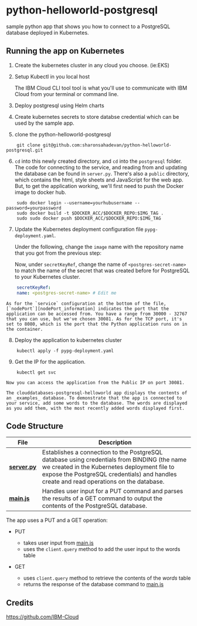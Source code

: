 # python-helloworld-postgresql

sample python app that shows you how to connect to a PostgreSQL database deployed in Kubernetes. 

## Running the app on Kubernetes

1. Create the kubernetes cluster in any cloud you choose. (ie:EKS)

2. Setup Kubectl in you local host

    The IBM Cloud CLI tool tool is what you'll use to communicate with IBM Cloud from your terminal or command line.

3. Deploy postgresql using Helm charts


4. Create kubernetes secrets to store databse credential which can be used by the sample app.


5. clone the python-helloworld-postgresql
   
```
    git clone git@github.com:sharonsahadevan/python-helloworld-postgresql.git
```

6. `cd` into this newly created directory, and `cd` into the `postgresql` folder. The code for connecting to the service, and reading from and updating the database can be found in `server.py`. There's also a `public` directory, which contains the html, style sheets and JavaScript for the web app. But, to get the application working, we'll first need to push the Docker image to docker hub.

```
    sudo docker login --username=yourhubusername --password=yourpassword
    sudo docker build -t $DOCKER_ACC/$DOCKER_REPO:$IMG_TAG .
    sudo sudo docker push $DOCKER_ACC/$DOCKER_REPO:$IMG_TAG
```

7. Update the Kubernetes deployment configuration file `pypg-deployment.yaml`.

    Under the following, change the `image` name with the repository name that you got from the previous step:

    Now, under `secretKeyRef`, change the name of `<postgres-secret-name>` to match the name of the secret that was created before for PostgreSQL to your Kubernetes cluster.

```yaml
    secretKeyRef:
    name: <postgres-secret-name> # Edit me
```

    As for the `service` configuration at the bottom of the file, [`nodePort`][nodePort_information] indicates the port that the application can be accessed from. You have a range from 30000 - 32767 that you can use, but we've chosen 30081. As for the TCP port, it's set to 8080, which is the port that the Python application runs on in the container.

8. Deploy the application to kubernetes cluster

```
    kubectl apply -f pypg-deployment.yaml
```

9. Get the IP for the application.

```
    kubectl get svc
```

    Now you can access the application from the Public IP on port 30081.

    The clouddatabases-postgresql-helloworld app displays the contents of an _examples_ database. To demonstrate that the app is connected to your service, add some words to the database. The words are displayed as you add them, with the most recently added words displayed first.

## Code Structure

| File | Description |
| ---- | ----------- |
|[**server.py**](server.py)|Establishes a connection to the PostgreSQL database using credentials from BINDING (the name we created in the Kubernetes deployment file to expose the PostgreSQL credentials) and handles create and read operations on the database. |
|[**main.js**](public/javascripts/main.js)|Handles user input for a PUT command and parses the results of a GET command to output the contents of the PostgreSQL database.|

The app uses a PUT and a GET operation:

- PUT
  - takes user input from [main.js](public/javascript/main.js)
  - uses the `client.query` method to add the user input to the words table

- GET
  - uses `client.query` method to retrieve the contents of the _words_ table
  - returns the response of the database command to [main.js](public/javascript/main.js)


## Credits

https://github.com/IBM-Cloud
